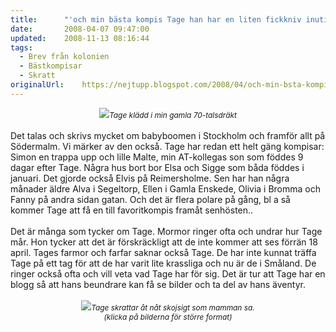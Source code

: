 ```yaml
---
title:		"'och min bästa kompis Tage han har en liten fickkniv inuti sin mage..'"
date:		2008-04-07 09:47:00
updated:	2008-11-13 08:16:44
tags: 
  - Brev från kolonien
  - Bästkompisar
  - Skratt	
originalUrl:	https://nejtupp.blogspot.com/2008/04/och-min-bsta-kompis-tage-han-har-en.html
---
```


<div style="text-align: center;"><img src="../../../../img/_MG_0918_1024pix.jpg"><span style="font-size:85%;"><span style="font-style: italic;">Tage klädd i min gamla 70-talsdräkt</span></span><br></div><br>Det talas och skrivs mycket om babyboomen i Stockholm och framför allt på Södermalm. Vi märker av den också. Tage har redan ett helt gäng kompisar: Simon en trappa upp och lille Malte, min AT-kollegas son som föddes 9 dagar efter Tage. Några hus bort bor Elsa och Sigge som båda föddes i januari. Det gjorde också Elvis på Reimersholme. Sen har han några månader äldre Alva i Segeltorp, Ellen i Gamla Enskede, Olivia i Bromma och Fanny på andra sidan gatan. Och det är flera polare på gång, bl a så kommer Tage att få en till favoritkompis framåt senhösten..<br><br>Det är många som tycker om Tage. Mormor ringer ofta och undrar hur Tage mår. Hon tycker att det är förskräckligt att de inte kommer att ses förrän 18 april. Tages farmor och farfar saknar också Tage. De har inte kunnat träffa Tage på ett tag för att de har varit lite krassliga och nu är de i Småland. De ringer också ofta och vill veta vad Tage har för sig. Det är tur att Tage har en blogg så att hans beundrare kan få se bilder och ta del av hans äventyr.<br><br><div style="text-align: center;"><img src="../../../../img/_MG_0897_1024pix.jpg"><span style="font-size:85%;"><span style="font-style: italic;">Tage skrattar åt nåt skojsigt som mamman sa.<br>(klicka på bilderna för större format)<br></span></span></div>
<!-- no comments on this post -->